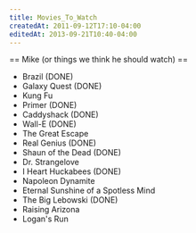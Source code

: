 ```yaml
---
title: Movies_To_Watch
createdAt: 2011-09-12T17:10-04:00
editedAt: 2013-09-21T10:40-04:00
---
```


== Mike (or things we think he should watch) ==
* Brazil (DONE)
* Galaxy Quest (DONE)
* Kung Fu
* Primer (DONE)
* Caddyshack (DONE)
* Wall-E (DONE)
* The Great Escape
* Real Genius (DONE)
* Shaun of the Dead (DONE)
* Dr. Strangelove
* I Heart Huckabees (DONE)
* Napoleon Dynamite
* Eternal Sunshine of a Spotless Mind
* The Big Lebowski (DONE)
* Raising Arizona
* Logan's Run


